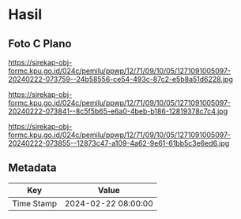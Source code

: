 # Hasil

## Foto C Plano

https://sirekap-obj-formc.kpu.go.id/024c/pemilu/ppwp/12/71/09/10/05/1271091005097-20240222-073759--24b58556-ce54-493c-87c2-e5b8a51d6228.jpg

https://sirekap-obj-formc.kpu.go.id/024c/pemilu/ppwp/12/71/09/10/05/1271091005097-20240222-073841--8c5f5b65-e6a0-4beb-b186-12819378c7c4.jpg

https://sirekap-obj-formc.kpu.go.id/024c/pemilu/ppwp/12/71/09/10/05/1271091005097-20240222-073855--12873c47-a109-4a62-9e61-61bb5c3e6ed6.jpg


## Metadata

| Key        | Value               |
| ---------- | ------------------- |
| Time Stamp | 2024-02-22 08:00:00 |




